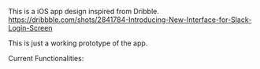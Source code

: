 This is a iOS app design inspired from Dribble.
https://dribbble.com/shots/2841784-Introducing-New-Interface-for-Slack-Login-Screen

This is just a working prototype of the app.

Current Functionalities:
